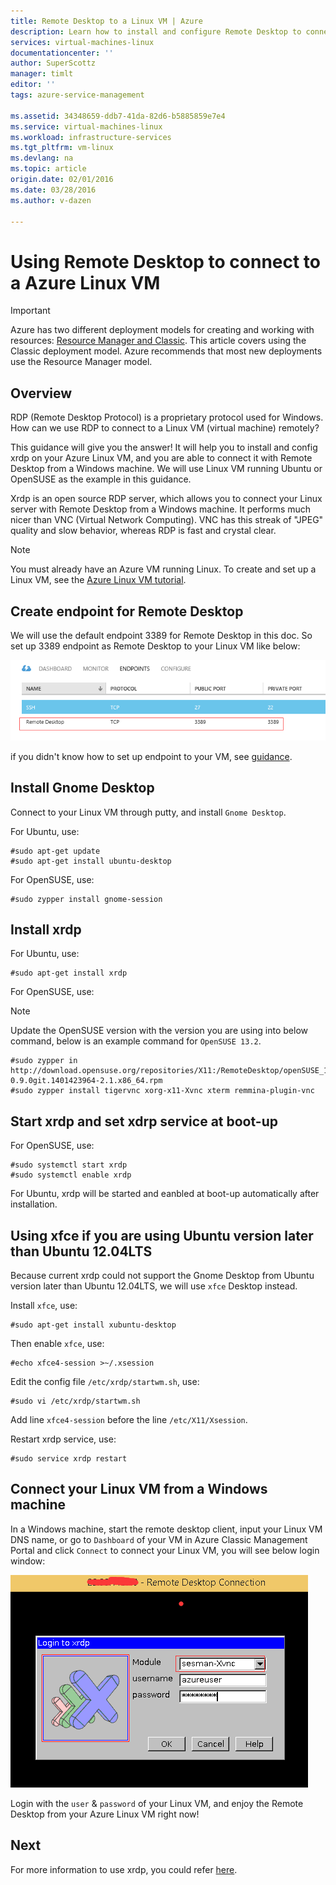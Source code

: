 ```yaml
---
title: Remote Desktop to a Linux VM | Azure
description: Learn how to install and configure Remote Desktop to connect to a Azure Linux VM
services: virtual-machines-linux
documentationcenter: ''
author: SuperScottz
manager: timlt
editor: ''
tags: azure-service-management

ms.assetid: 34348659-ddb7-41da-82d6-b5885859e7e4
ms.service: virtual-machines-linux
ms.workload: infrastructure-services
ms.tgt_pltfrm: vm-linux
ms.devlang: na
ms.topic: article
origin.date: 02/01/2016
ms.date: 03/28/2016
ms.author: v-dazen

---
```

# Using Remote Desktop to connect to a Azure Linux VM
> [!IMPORTANT] 
> Azure has two different deployment models for creating and working with resources: [Resource Manager and Classic](../../../resource-manager-deployment-model.md). This article covers using the Classic deployment model. Azure recommends that most new deployments use the Resource Manager model.

## Overview
RDP (Remote Desktop Protocol) is a proprietary protocol used for Windows. How can we use RDP to connect to a Linux VM (virtual machine) remotely?

This guidance will give you the answer! It will help you to install and config xrdp on your Azure Linux VM, and you are able to connect it with Remote Desktop from a Windows machine. We will use Linux VM running Ubuntu or OpenSUSE as the example in this guidance.

Xrdp is an open source RDP server, which allows you to connect your Linux server with Remote Desktop from a Windows machine. It performs much nicer than VNC (Virtual Network Computing). VNC has this streak of "JPEG" quality and slow behavior, whereas RDP is fast and crystal clear.

> [!NOTE]
> You must already have an Azure VM running Linux. To create and set up a Linux VM, see the [Azure Linux VM tutorial](createportal.md).
> 
> 

## Create endpoint for Remote Desktop
We will use the default endpoint 3389 for Remote Desktop in this doc. So set up 3389 endpoint as Remote Desktop to your Linux VM like below:

![image](./media/remote-desktop/no1.png)

if you didn't know how to set up endpoint to your VM, see [guidance](setup-endpoints.md).

## Install Gnome Desktop
Connect to your Linux VM through putty, and install `Gnome Desktop`.

For Ubuntu, use:

    #sudo apt-get update
    #sudo apt-get install ubuntu-desktop

For OpenSUSE, use:

    #sudo zypper install gnome-session

## Install xrdp
For Ubuntu, use:

    #sudo apt-get install xrdp

For OpenSUSE, use:

> [!NOTE]
> Update the OpenSUSE version with the version you are using into below command, below is an example command for `OpenSUSE 13.2`.
> 
> 

    #sudo zypper in http://download.opensuse.org/repositories/X11:/RemoteDesktop/openSUSE_13.2/x86_64/xrdp-0.9.0git.1401423964-2.1.x86_64.rpm
    #sudo zypper install tigervnc xorg-x11-Xvnc xterm remmina-plugin-vnc

## Start xrdp and set xdrp service at boot-up
For OpenSUSE, use:

    #sudo systemctl start xrdp
    #sudo systemctl enable xrdp

For Ubuntu, xrdp will be started and eanbled at boot-up automatically after installation.

## Using xfce if you are using Ubuntu version later than Ubuntu 12.04LTS
Because current xrdp could not support the Gnome Desktop from Ubuntu version later than Ubuntu 12.04LTS, we will use `xfce` Desktop instead.

Install `xfce`, use:

    #sudo apt-get install xubuntu-desktop

Then enable `xfce`, use:

    #echo xfce4-session >~/.xsession

Edit the config file `/etc/xrdp/startwm.sh`, use:

    #sudo vi /etc/xrdp/startwm.sh   

Add line `xfce4-session` before the line `/etc/X11/Xsession`.

Restart xrdp service, use:

    #sudo service xrdp restart

## Connect your Linux VM from a Windows machine
In a Windows machine, start the remote desktop client, input your Linux VM DNS name, or go to `Dashboard` of your VM in Azure Classic Management Portal and click `Connect` to connect your Linux VM, you will see below login window:

![image](./media/remote-desktop/no2.png)

Login with the `user` & `password` of your Linux VM, and enjoy the Remote Desktop from your Azure Linux VM right now!

## Next
For more information to use xrdp, you could refer [here](http://www.xrdp.org/).
